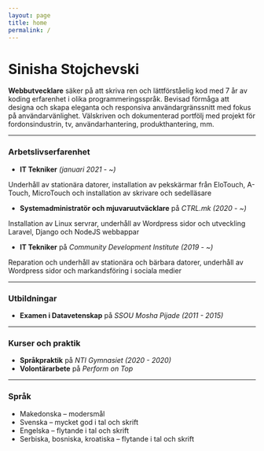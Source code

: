 ```yaml
---
layout: page
title: home
permalink: /
---
```


# Sinisha Stojchevski

**Webbutvecklare** säker på att skriva ren och lättförståelig kod med 7 år av koding erfarenhet i olika programmeringsspråk. Bevisad förmåga att designa och skapa eleganta och responsiva användargränssnitt med fokus på användarvänlighet. Välskriven och dokumenterad portfölj med projekt för fordonsindustrin, tv, användarhantering, produkthantering, mm.

---

### Arbetslivserfarenhet

- **IT Tekniker** *(januari 2021 - ~)*

Underhåll av stationära datorer, installation av pekskärmar från EloTouch, A-Touch, MicroTouch och installation av skrivare och sedelläsare

- **Systemadministratör och mjuvaruutväcklare** på *CTRL.mk (2020 - ~)*

Installation av Linux servrar, underhåll av Wordpress sidor och utveckling Laravel, Django och NodeJS webbappar

- **IT Tekniker** på *Community Development Institute (2019 - ~)*

Reparation och underhåll av stationära och bärbara datorer, underhåll av Wordpress sidor och markandsföring i sociala medier

---

### Utbildningar

- **Examen i Datavetenskap**
på *SSOU Mosha Pijade (2011 - 2015)*

---

### Kurser och praktik

- **Språkpraktik** på *NTI Gymnasiet (2020 - 2020)*
- **Volontärarbete** på *Perform on Top*

---

### Språk
- Makedonska – modersmål
- Svenska – mycket god i tal och skrift
- Engelska – flytande i tal och skrift
- Serbiska, bosniska, kroatiska – flytande i tal och skrift